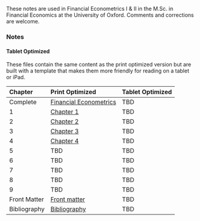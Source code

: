 <!--
.. title: MFE Financial Econometrics Notes
.. slug: notes
.. hidetitle: True
.. date: 2019-09-11 09:40:57 UTC+01:00
.. tags: mfe
.. category: teaching 
.. link: 
.. description: Notes for a graduate course in Financial Econometrics 
.. type: text
.. jumbotron_color: #ffcc00
.. jumbotron: MFE Financial Econometrics Notes
.. jumbotron_text: Notes covering the material in Financial Econometrics I & II
-->

These notes are used in Financial Econometrics I & II in the M.Sc. in Financial Economics at the 
University of Oxford.  Comments and corrections are welcome. 

### Notes

#### Tablet Optimized

These files contain the same content as the print optimized version but are built with a 
template that makes them more friendly for reading on a tablet or iPad.


| Chapter | Print Optimized | Tablet Optimized |
| :------ | :-------------- | :--------------- |
Complete | [Financial Econometrics](/files/teaching/mfe/notes/financial-econometrics-2020-2021.pdf) | TBD <!--[Financial Econometrics](/files/teaching/mfe/notes/financial-econometrics-2019-2020-tablet.pdf)--> |
1 | [Chapter 1](/files/teaching/mfe/notes/financial-econometrics-2020-2021-chapter-1.pdf)           | TBD <!--[Chapter 1](/files/teaching/mfe/notes/chapter-1-tablet.pdf)-->                                     |
2 | [Chapter 2](/files/teaching/mfe/notes/financial-econometrics-2020-2021-chapter-2.pdf)           | TBD <!--[Chapter 2](/files/teaching/mfe/notes/chapter-2-tablet.pdf)-->                                     |
3 | [Chapter 3](/files/teaching/mfe/notes/financial-econometrics-2020-2021-chapter-3.pdf)           | TBD <!--[Chapter 3](/files/teaching/mfe/notes/chapter-3-tablet.pdf)-->                                     |
4 | [Chapter 4](/files/teaching/mfe/notes/financial-econometrics-2020-2021-chapter-4.pdf)               | TBD <!--[Chapter 4](/files/teaching/mfe/notes/chapter-4-tablet.pdf)-->                                     |
5 | TBD <!--[Chapter 5](/files/teaching/mfe/notes/chapter-5.pdf)-->                                            | TBD <!--[Chapter 5](/files/teaching/mfe/notes/chapter-5-tablet.pdf)-->                              |
6 | TBD <!--[Chapter 6](/files/teaching/mfe/notes/chapter-6.pdf)-->                                            | TBD <!--[Chapter 6](/files/teaching/mfe/notes/chapter-6-tablet.pdf)-->                              |
7 | TBD <!--[Chapter 7](/files/teaching/mfe/notes/chapter-7.pdf)-->                                            | TBD <!--[Chapter 7](/files/teaching/mfe/notes/chapter-7-tablet.pdf)-->                              |
8 | TBD <!--[Chapter 8](/files/teaching/mfe/notes/chapter-8.pdf)-->                                            | TBD <!--[Chapter 8](/files/teaching/mfe/notes/chapter-8-tablet.pdf)-->                              |
9 | TBD <!--[Chapter 9](/files/teaching/mfe/notes/chapter-9.pdf)-->                                            | TBD <!--[Chapter 9](/files/teaching/mfe/notes/chapter-9-tablet.pdf)-->                              |
Front Matter | [Front matter](/files/teaching/mfe/notes/front-matter.pdf)                           | TBD <!--[Front matter](/files/teaching/mfe/notes/front-matter-tablet.pdf)-->                        |
Bibliography | [Bibliography](/files/teaching/mfe/notes/bibliography.pdf)                           | TBD <!--[Bibliography](/files/teaching/mfe/notes/bibliography-tablet.pdf)-->                        |
